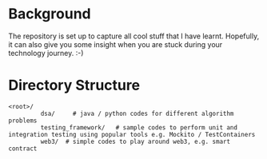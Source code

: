 # Background
The repository is set up to capture all cool stuff that I have learnt. Hopefully, it can also give you some insight when you are stuck during your technology journey.  :-)

# Directory Structure
```shell
<root>/
         dsa/     # java / python codes for different algorithm problems
         testing_framework/   # sample codes to perform unit and integration testing using popular tools e.g. Mockito / TestContainers
         web3/  # simple codes to play around web3, e.g. smart contract  
```